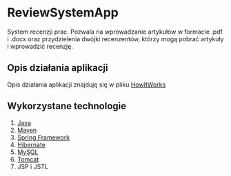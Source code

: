 # ReviewSystemApp
System recenzji prac. Pozwala na wprowadzanie artykułów w formacie .pdf i .docx oraz przydzielenia dwójki recenzentów, którzy mogą pobrać artykuły i wprowadzić recenzję.
## Opis działania aplikacji

  Opis działania aplikacji znajduję się w pliku [HowItWorks]()

## Wykorzystane technologie
1. [Java](http://www.oracle.com/technetwork/java/javase/downloads/jdk8-downloads-2133151.html)
2. [Maven](https://maven.apache.org/download.cgi)
3. [Spring Framework](https://spring.io/)
4. [Hibernate](http://hibernate.org/)
5. [MySQL](https://www.mysql.com/)
6. [Tomcat](http://tomcat.apache.org/)
4. JSP i JSTL

